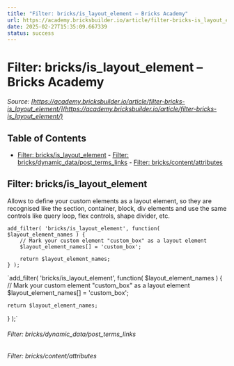 ```yaml
---
title: "Filter: bricks/is_layout_element – Bricks Academy"
url: https://academy.bricksbuilder.io/article/filter-bricks-is_layout_element/
date: 2025-02-27T15:35:09.667339
status: success
---
```


# Filter: bricks/is_layout_element – Bricks Academy

*Source: [https://academy.bricksbuilder.io/article/filter-bricks-is_layout_element/](https://academy.bricksbuilder.io/article/filter-bricks-is_layout_element/)*

## Table of Contents

- [Filter: bricks/is_layout_element](#filter-bricksislayoutelement)
        - [Filter: bricks/dynamic_data/post_terms_links](#filter-bricksdynamicdataposttermslinks)
        - [Filter: bricks/content/attributes](#filter-brickscontentattributes)

## Filter: bricks/is_layout_element

Allows to define your custom elements as a layout element, so they are recognised like the section, container, block, div elements and use the same controls like query loop, flex controls, shape divider, etc.

```
add_filter( 'bricks/is_layout_element', function( $layout_element_names ) {
    // Mark your custom element "custom_box" as a layout element
    $layout_element_names[] = 'custom_box';

    return $layout_element_names;
} );
```

`add_filter( 'bricks/is_layout_element', function( $layout_element_names ) {
    // Mark your custom element "custom_box" as a layout element
    $layout_element_names[] = 'custom_box';

    return $layout_element_names;
} );`

###### Filter: bricks/dynamic_data/post_terms_links

###### Filter: bricks/content/attributes

